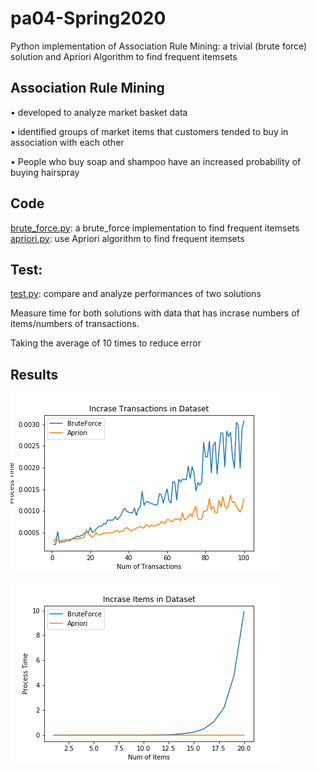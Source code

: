 # pa04-Spring2020
 Python implementation of Association Rule Mining: a trivial (brute force) solution and Apriori Algorithm to find frequent itemsets 

## Association Rule Mining
• developed to analyze market basket data 

• identified groups of market items that customers tended to buy in association with each other 

• People who buy soap and shampoo have an increased probability of buying hairspray 

## Code
[brute_force.py](brute_force.py): a brute_force implementation to find frequent itemsets  
[apriori.py](apriori.py): use Apriori algorithm to find frequent itemsets  


## Test:
[test.py](test.py): compare and analyze performances of two solutions 

Measure time for both solutions with data that has incrase numbers of items/numbers of transactions.

Taking the average of 10 times to reduce error

## Results

 ![With increase items in datasets](Transaction.png) 

 ![With incrase transactions in datasets](items.png)
